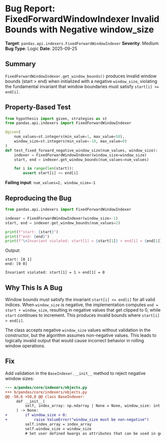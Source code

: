# Bug Report: FixedForwardWindowIndexer Invalid Bounds with Negative window_size

**Target**: `pandas.api.indexers.FixedForwardWindowIndexer`
**Severity**: Medium
**Bug Type**: Logic
**Date**: 2025-09-25

## Summary

`FixedForwardWindowIndexer.get_window_bounds()` produces invalid window bounds (start > end) when initialized with a negative `window_size`, violating the fundamental invariant that window boundaries must satisfy `start[i] <= end[i]`.

## Property-Based Test

```python
from hypothesis import given, strategies as st
from pandas.api.indexers import FixedForwardWindowIndexer

@given(
    num_values=st.integers(min_value=1, max_value=50),
    window_size=st.integers(min_value=-10, max_value=0)
)
def test_fixed_forward_negative_window_size(num_values, window_size):
    indexer = FixedForwardWindowIndexer(window_size=window_size)
    start, end = indexer.get_window_bounds(num_values=num_values)

    for i in range(len(start)):
        assert start[i] <= end[i]
```

**Failing input**: `num_values=2, window_size=-1`

## Reproducing the Bug

```python
from pandas.api.indexers import FixedForwardWindowIndexer

indexer = FixedForwardWindowIndexer(window_size=-1)
start, end = indexer.get_window_bounds(num_values=2)

print(f"start: {start}")
print(f"end: {end}")
print(f"\nInvariant violated: start[1] = {start[1]} > end[1] = {end[1]}")
```

Output:
```
start: [0 1]
end: [0 0]

Invariant violated: start[1] = 1 > end[1] = 0
```

## Why This Is A Bug

Window bounds must satisfy the invariant `start[i] <= end[i]` for all valid indices. When `window_size` is negative, the implementation computes `end = start + window_size`, resulting in negative values that get clipped to 0, while `start` continues to increment. This produces invalid bounds where `start[i] > end[i]`.

The class accepts negative `window_size` values without validation in the constructor, but the algorithm assumes non-negative values. This leads to logically invalid output that would cause incorrect behavior in rolling window operations.

## Fix

Add validation in the `BaseIndexer.__init__` method to reject negative window sizes:

```diff
--- a/pandas/core/indexers/objects.py
+++ b/pandas/core/indexers/objects.py
@@ -50,6 +50,8 @@ class BaseIndexer:
     def __init__(
         self, index_array: np.ndarray | None = None, window_size: int = 0, **kwargs
     ) -> None:
+        if window_size < 0:
+            raise ValueError("window_size must be non-negative")
         self.index_array = index_array
         self.window_size = window_size
         # Set user defined kwargs as attributes that can be used in get_window_bounds
```